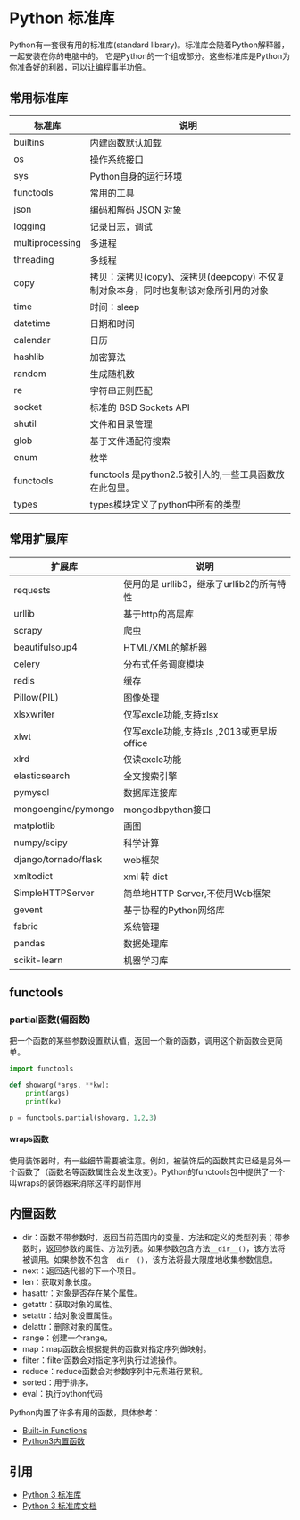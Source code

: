 # Python 标准库

Python有一套很有用的标准库(standard library)。标准库会随着Python解释器，一起安装在你的电脑中的。 它是Python的一个组成部分。这些标准库是Python为你准备好的利器，可以让编程事半功倍。

## 常用标准库

| 标准库 | 说明 |
| --- | --- |
| builtins | 内建函数默认加载 |
| os | 操作系统接口 |
| sys | Python自身的运行环境 |
| functools | 常用的工具 |
| json | 编码和解码 JSON 对象 |
| logging | 记录日志，调试 |
| multiprocessing | 多进程 |
| threading | 多线程 |
| copy | 拷贝：深拷贝(copy)、深拷贝(deepcopy) 不仅复制对象本身，同时也复制该对象所引用的对象|
| time | 时间：sleep |
| datetime | 日期和时间 |
| calendar | 日历 |
| hashlib | 加密算法 |
| random | 生成随机数 |
| re | 字符串正则匹配 |
| socket | 标准的 BSD Sockets API |
| shutil | 文件和目录管理 |
| glob | 基于文件通配符搜索 |
| enum | 枚举 |
| functools | functools 是python2.5被引人的,一些工具函数放在此包里。 |
| types | types模块定义了python中所有的类型 |

## 常用扩展库

| 扩展库 | 说明 |
| --- | --- |
| requests | 使用的是 urllib3，继承了urllib2的所有特性 |
| urllib | 基于http的高层库 |
| scrapy | 爬虫 |
| beautifulsoup4 | HTML/XML的解析器 |
| celery | 分布式任务调度模块 |
| redis | 缓存 |
| Pillow(PIL) | 图像处理 |
| xlsxwriter | 仅写excle功能,支持xlsx |
| xlwt | 仅写excle功能,支持xls ,2013或更早版office |
| xlrd | 仅读excle功能 |
| elasticsearch | 全文搜索引擎 |
| pymysql | 数据库连接库 |
| mongoengine/pymongo | mongodbpython接口 |
| matplotlib | 画图 |
| numpy/scipy | 科学计算 |
| django/tornado/flask | web框架 |
| xmltodict | xml 转 dict |
| SimpleHTTPServer | 简单地HTTP Server,不使用Web框架 |
| gevent | 基于协程的Python网络库 |
| fabric | 系统管理 |
| pandas | 数据处理库 |
| scikit-learn | 机器学习库 |

## functools

### partial函数(偏函数)

把一个函数的某些参数设置默认值，返回一个新的函数，调用这个新函数会更简单。

```python
import functools

def showarg(*args, **kw):
    print(args)
    print(kw)

p = functools.partial(showarg, 1,2,3)
```

#### wraps函数

使用装饰器时，有一些细节需要被注意。例如，被装饰后的函数其实已经是另外一个函数了（函数名等函数属性会发生改变）。Python的functools包中提供了一个叫wraps的装饰器来消除这样的副作用

## 内置函数

- dir：函数不带参数时，返回当前范围内的变量、方法和定义的类型列表；带参数时，返回参数的属性、方法列表。如果参数包含方法`__dir__()`，该方法将被调用。如果参数不包含`__dir__()`，该方法将最大限度地收集参数信息。
- next：返回迭代器的下一个项目。
- len：获取对象长度。
- hasattr：对象是否存在某个属性。
- getattr：获取对象的属性。
- setattr：给对象设置属性。
- delattr：删除对象的属性。
- range：创建一个range。
- map：map函数会根据提供的函数对指定序列做映射。
- filter：filter函数会对指定序列执行过滤操作。
- reduce：reduce函数会对参数序列中元素进行累积。
- sorted：用于排序。
- eval：执行python代码

Python内置了许多有用的函数，具体参考：

- [Built-in Functions](https://docs.python.org/3/library/functions.html)
- [Python3内置函数](http://www.runoob.com/python3/python3-built-in-functions.html)

## 引用

- [Python 3 标准库](http://docspy3zh.readthedocs.io/en/latest/library/)
- [Python 3 标准库文档](https://docs.python.org/3/library/index.html)
